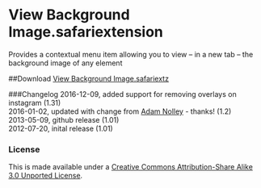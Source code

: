View Background Image.safariextension
=====================================

Provides a contextual menu item allowing you to view – in a new tab – the background image of any element

##Download
[View Background Image.safariextz](http://www.gingerbeardman.com/safari/View%20Background%20Image.safariextz)

###Changelog
2016-12-09, added support for removing overlays on instagram (1.31)  
2016-01-02, updated with change from [Adam Nolley](http://nanovivid.com) - thanks! (1.2)  
2013-05-09, github release (1.01)  
2012-07-20, inital release (1.01)  

### License
This is made available under a [Creative Commons Attribution-Share Alike 3.0 Unported License](http://creativecommons.org/licenses/by-sa/3.0).